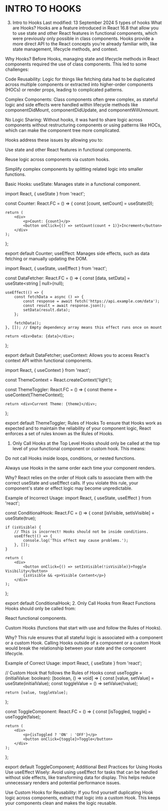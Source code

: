 # INTRO TO HOOKS

3. Intro to Hooks﻿
   Last modified: 13 September 2024
   5 types of hooks
   What are Hooks?﻿
   Hooks are a feature introduced in React 16.8 that allow you to use state and other React features in functional components, which were previously only possible in class components. Hooks provide a more direct API to the React concepts you’re already familiar with, like state management, lifecycle methods, and context.

Why Hooks?﻿
Before Hooks, managing state and lifecycle methods in React components required the use of class components. This led to some challenges:

Code Reusability: Logic for things like fetching data had to be duplicated across multiple components or extracted into higher-order components (HOCs) or render props, leading to complicated patterns.

Complex Components: Class components often grew complex, as stateful logic and side effects were handled within lifecycle methods like componentDidMount, componentDidUpdate, and componentWillUnmount.

No Logic Sharing: Without hooks, it was hard to share logic across components without restructuring components or using patterns like HOCs, which can make the component tree more complicated.

Hooks address these issues by allowing you to:

Use state and other React features in functional components.

Reuse logic across components via custom hooks.

Simplify complex components by splitting related logic into smaller functions.

Basic Hooks:﻿
useState: Manages state in a functional component.

import React, { useState } from 'react';

const Counter: React.FC = () => {
const [count, setCount] = useState<number>(0);

    return (
        <div>
            <p>Count: {count}</p>
            <button onClick={() => setCount(count + 1)}>Increment</button>
        </div>
    );
};

export default Counter;
useEffect: Manages side effects, such as data fetching or manually updating the DOM.

import React, { useState, useEffect } from 'react';

const DataFetcher: React.FC = () => {
const [data, setData] = useState<string | null>(null);

    useEffect(() => {
        const fetchData = async () => {
            const response = await fetch('https://api.example.com/data');
            const result = await response.json();
            setData(result.data);
        };

        fetchData();
    }, []); // Empty dependency array means this effect runs once on mount

    return <div>Data: {data}</div>;
};

export default DataFetcher;
useContext: Allows you to access React's context API within functional components.

import React, { useContext } from 'react';

const ThemeContext = React.createContext('light');

const ThemeToggler: React.FC = () => {
const theme = useContext(ThemeContext);

    return <div>Current Theme: {theme}</div>;
};

export default ThemeToggler;
Rules of Hooks﻿
To ensure that Hooks work as expected and to maintain the reliability of your component logic, React enforces a set of rules known as the Rules of Hooks.

1. Only Call Hooks at the Top Level﻿
   Hooks should only be called at the top level of your functional component or custom hook. This means:

Do not call Hooks inside loops, conditions, or nested functions.

Always use Hooks in the same order each time your component renders.

Why?﻿
React relies on the order of Hook calls to associate them with the correct useState and useEffect calls. If you violate this rule, your component's state or effect logic may become unpredictable.

Example of Incorrect Usage:﻿
import React, { useState, useEffect } from 'react';

const ConditionalHook: React.FC = () => {
const [isVisible, setIsVisible] = useState<boolean>(true);

    if (isVisible) {
        // This is incorrect! Hooks should not be inside conditions.
        useEffect(() => {
            console.log('This effect may cause problems.');
        }, []);
    }

    return (
        <div>
            <button onClick={() => setIsVisible(!isVisible)}>Toggle Visibility</button>
            {isVisible && <p>Visible Content</p>}
        </div>
    );
};

export default ConditionalHook;
2. Only Call Hooks from React Functions﻿
   Hooks should only be called from:

React functional components.

Custom Hooks (functions that start with use and follow the Rules of Hooks).

Why?﻿
This rule ensures that all stateful logic is associated with a component or a custom Hook. Calling Hooks outside of a component or a custom Hook would break the relationship between your state and the component lifecycle.

Example of Correct Usage:﻿
import React, { useState } from 'react';

// Custom Hook that follows the Rules of Hooks
const useToggle = (initialValue: boolean): [boolean, () => void] => {
const [value, setValue] = useState(initialValue);
const toggleValue = () => setValue(!value);

    return [value, toggleValue];
};

const ToggleComponent: React.FC = () => {
const [isToggled, toggle] = useToggle(false);

    return (
        <div>
            <p>{isToggled ? 'ON' : 'OFF'}</p>
            <button onClick={toggle}>Toggle</button>
        </div>
    );
};

export default ToggleComponent;
Additional Best Practices for Using Hooks﻿
Use useEffect Wisely: Avoid using useEffect for tasks that can be handled without side effects, like transforming data for display. This helps reduce unnecessary renders and potential performance issues.

Use Custom Hooks for Reusability: If you find yourself duplicating Hook logic across components, extract that logic into a custom Hook. This keeps your components clean and makes the logic reusable.